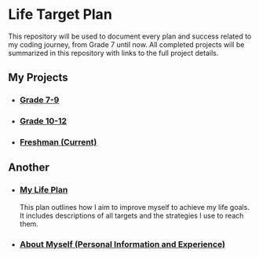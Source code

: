 # Life Target Plan

This repository will be used to document every plan and success related to my coding journey, from Grade 7 until now. All completed projects will be summarized in this repository with links to the full project details.

## My Projects
- ### [Grade 7-9](#)
- ### [Grade 10-12](#)
- ### [Freshman (Current)](#)

## Another
- ### [My Life Plan](Life_plan.md)
    This plan outlines how I aim to improve myself to achieve my life goals. It includes descriptions of all targets and the strategies I use to reach them.
- ### [About Myself (Personal Information and Experience)](#)